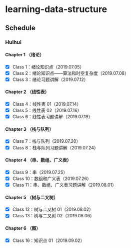 # learning-data-structure

## Schedule

### Huihui

#### Chapter 1 （绪论）

- [x] Class 1：绪论知识点（2019.07.05）
- [x] Class 2：绪论知识点——算法和时空复杂度（2019.07.08）
- [x] Class 3：绪论习题讲解（2019.07.12）

#### Chapter 2 （线性表）

- [x] Class 4：线性表 01（2019.07.14）
- [x] Class 5：线性表 02（2019.07.16）
- [x] Class 6：线性表习题讲解（2019.07.19）

#### Chapter 3 （栈与队列）

- [x] Class 7：栈与队列（2019.07.20）
- [x] Class 8：栈与队列习题讲解（2019.07.24）

#### Chapter 4 （串、数组、广义表）

- [x] Class 9：串（2019.07.25）
- [x] Class 10：数组和广义表（2019.07.26）
- [x] Class 11：串、数组、广义表习题讲解（2019.08.01）

#### Chapter 5 （树与二叉树）

- [x] Class 12：树与二叉树 01（2019.08.02）
- [x] Class 13：树与二叉树 02（2019.08.06）

#### Chapter 6 （图）

- [x] Class 16：知识点 01（2019.09.02）

